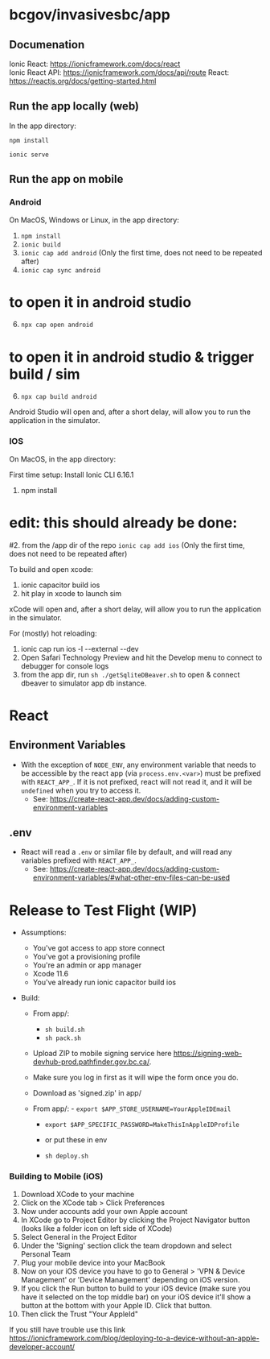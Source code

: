 # bcgov/invasivesbc/app



## Documenation

Ionic React: https://ionicframework.com/docs/react  
Ionic React API: https://ionicframework.com/docs/api/route
React: https://reactjs.org/docs/getting-started.html



## Run the app locally (web)

In the app directory:

```
npm install

ionic serve
```

## Run the app on mobile

### Android

On MacOS, Windows or Linux, in the app directory:

1. `npm install`
2. `ionic build`
3. `ionic cap add android` (Only the first time, does not need to be repeated after)
4. `ionic cap sync android`

# to open it in android studio

6. `npx cap open android`

# to open it in android studio & trigger build / sim

6. `npx cap build android`

Android Studio will open and, after a short delay, will allow you to run the application in the simulator.

### IOS

On MacOS, in the app directory:

First time setup: Install Ionic CLI 6.16.1

1. npm install

# edit: this should already be done:

#2. from the /app dir of the repo `ionic cap add ios` (Only the first time, does not need to be repeated after)

To build and open xcode:

1. ionic capacitor build ios
2. hit play in xcode to launch sim

xCode will open and, after a short delay, will allow you to run the application in the simulator.

For (mostly) hot reloading:

1. ionic cap run ios -l --external --dev
2. Open Safari Technology Preview and hit the Develop menu to connect to debugger for console logs
3. from the app dir, run `sh ./getSqliteDBeaver.sh` to open & connect dbeaver to simulator app db instance.

# React

## Environment Variables

- With the exception of `NODE_ENV`, any environment variable that needs to be accessible by the react app (via `process.env.<var>`) must be prefixed with `REACT_APP_`. If it is not prefixed, react will not read it, and it will be `undefined` when you try to access it.
  - See: https://create-react-app.dev/docs/adding-custom-environment-variables

## .env

- React will read a `.env` or similar file by default, and will read any variables prefixed with `REACT_APP_`.
  - See: https://create-react-app.dev/docs/adding-custom-environment-variables/#what-other-env-files-can-be-used

# Release to Test Flight (WIP)

- Assumptions:

  - You've got access to app store connect
  - You've got a provisioning profile
  - You're an admin or app manager
  - Xcode 11.6
  - You've already run ionic capacitor build ios

- Build:

  - From app/:

    - `sh build.sh`
    - `sh pack.sh`

  - Upload ZIP to mobile signing service here https://signing-web-devhub-prod.pathfinder.gov.bc.ca/.
  - Make sure you log in first as it will wipe the form once you do.
  - Download as 'signed.zip' in app/

  - From app/: - `export $APP_STORE_USERNAME=YourAppleIDEmail`

    - `export $APP_SPECIFIC_PASSWORD=MakeThisInAppleIDProfile`
    - or put these in env

    - `sh deploy.sh`

### Building to Mobile (iOS)

1. Download XCode to your machine
2. Click on the XCode tab > Click Preferences
3. Now under accounts add your own Apple account
4. In XCode go to Project Editor by clicking the Project Navigator button (looks like a folder icon on left side of XCode)
5. Select General in the Project Editor
6. Under the 'Signing' section click the team dropdown and select Personal Team
7. Plug your mobile device into your MacBook
8. Now on your iOS device you have to go to General > 'VPN & Device Management' or 'Device Management' depending on iOS version.
9. If you click the Run button to build to your iOS device (make sure you have it selected on the top middle bar) on your iOS device it'll show a button at the bottom with your Apple ID. Click that button.
10. Then click the Trust "Your AppleId"

If you still have trouble use this link https://ionicframework.com/blog/deploying-to-a-device-without-an-apple-developer-account/

